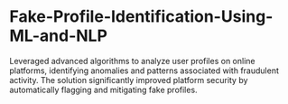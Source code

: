 # Fake-Profile-Identification-Using-ML-and-NLP
Leveraged advanced algorithms to analyze user profiles on online platforms, identifying anomalies and patterns associated with fraudulent activity. The solution significantly improved platform security by automatically flagging and mitigating fake profiles. 
